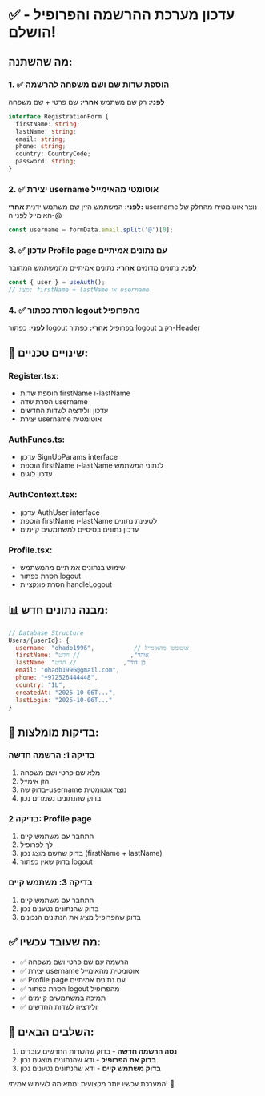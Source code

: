# ✅ עדכון מערכת ההרשמה והפרופיל - הושלם!

## מה שהשתנה:

### 1. ✅ הוספת שדות שם ושם משפחה להרשמה
**לפני:** רק שם משתמש
**אחרי:** שם פרטי + שם משפחה

```typescript
interface RegistrationForm {
  firstName: string;
  lastName: string;
  email: string;
  phone: string;
  country: CountryCode;
  password: string;
}
```

### 2. ✅ יצירת username אוטומטי מהאימייל
**לפני:** המשתמש הזין שם משתמש ידנית
**אחרי:** username נוצר אוטומטית מהחלק של האימייל לפני ה-@

```javascript
const username = formData.email.split('@')[0];
```

### 3. ✅ עדכון Profile page עם נתונים אמיתיים
**לפני:** נתונים מדומים
**אחרי:** נתונים אמיתיים מהמשתמש המחובר

```javascript
const { user } = useAuth();
// מציג: firstName + lastName או username
```

### 4. ✅ הסרת כפתור logout מהפרופיל
**לפני:** כפתור logout בפרופיל
**אחרי:** כפתור logout רק ב-Header

## 🔧 שינויים טכניים:

### Register.tsx:
- הוספת שדות firstName ו-lastName
- הסרת שדה username
- עדכון וולידציה לשדות החדשים
- יצירת username אוטומטית

### AuthFuncs.ts:
- עדכון SignUpParams interface
- הוספת firstName ו-lastName לנתוני המשתמש
- עדכון לוגים

### AuthContext.tsx:
- עדכון AuthUser interface
- הוספת firstName ו-lastName לטעינת נתונים
- עדכון נתונים בסיסיים למשתמשים קיימים

### Profile.tsx:
- שימוש בנתונים אמיתיים מהמשתמש
- הסרת כפתור logout
- הסרת פונקציית handleLogout

## 📊 מבנה נתונים חדש:

```javascript
// Database Structure
Users/{userId}: {
  username: "ohadb1996",           // אוטומטי מהאימייל
  firstName: "אוהד",              // חדש
  lastName: "בן דוד",             // חדש
  email: "ohadb1996@gmail.com",
  phone: "+972526444448",
  country: "IL",
  createdAt: "2025-10-06T...",
  lastLogin: "2025-10-06T..."
}
```

## 🧪 בדיקות מומלצות:

### בדיקה 1: הרשמה חדשה
1. מלא שם פרטי ושם משפחה
2. הזן אימייל
3. בדוק שה-username נוצר אוטומטית
4. בדוק שהנתונים נשמרים נכון

### בדיקה 2: Profile page
1. התחבר עם משתמש קיים
2. לך לפרופיל
3. בדוק שהשם מוצג נכון (firstName + lastName)
4. בדוק שאין כפתור logout

### בדיקה 3: משתמש קיים
1. התחבר עם משתמש קיים
2. בדוק שהנתונים נטענים נכון
3. בדוק שהפרופיל מציג את הנתונים הנכונים

## ✅ מה שעובד עכשיו:

- ✅ הרשמה עם שם פרטי ושם משפחה
- ✅ יצירת username אוטומטית מהאימייל
- ✅ Profile page עם נתונים אמיתיים
- ✅ הסרת כפתור logout מהפרופיל
- ✅ תמיכה במשתמשים קיימים
- ✅ וולידציה לשדות החדשים

## 🚀 השלבים הבאים:

1. **נסה הרשמה חדשה** - בדוק שהשדות החדשים עובדים
2. **בדוק את הפרופיל** - ודא שהנתונים מוצגים נכון
3. **בדוק משתמש קיים** - ודא שהנתונים נטענים נכון

המערכת עכשיו יותר מקצועית ומתאימה לשימוש אמיתי! 🎉

